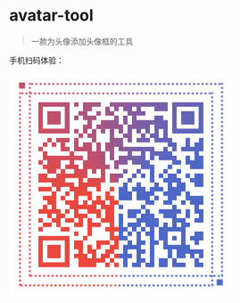 <!--
 * @Author: 刘晨曦
 * @Date: 2021-09-15 15:50:27
 * @LastEditTime: 2021-09-15 15:59:16
 * @LastEditors: Please set LastEditors
 * @Description: In User Settings Edit
 * @FilePath: \avatar-tool\README.md
-->

# avatar-tool

> 一款为头像添加头像框的工具

手机扫码体验：

![img](/imgs/QRcode.png)
